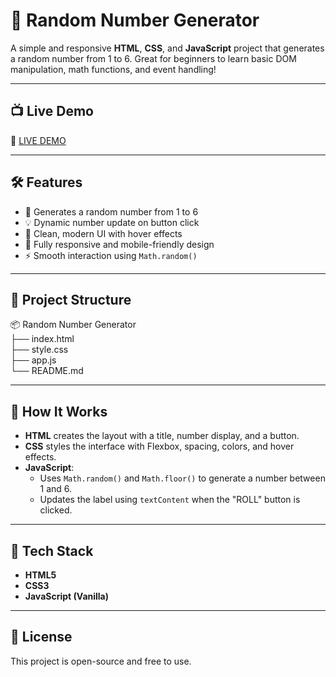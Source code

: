 # 🎲 Random Number Generator

A simple and responsive **HTML**, **CSS**, and **JavaScript** project that generates a random number from 1 to 6. Great for beginners to learn basic DOM manipulation, math functions, and event handling!

---

## 📺 Live Demo

🔗 [LIVE DEMO]()

---

## 🛠️ Features

- 🎲 Generates a random number from 1 to 6
- 💡 Dynamic number update on button click
- 🎨 Clean, modern UI with hover effects
- 📱 Fully responsive and mobile-friendly design
- ⚡ Smooth interaction using `Math.random()`

---

## 📁 Project Structure

📦 Random Number Generator  
├── index.html  
├── style.css  
├── app.js  
└── README.md  

---

## 🧠 How It Works

- **HTML** creates the layout with a title, number display, and a button.
- **CSS** styles the interface with Flexbox, spacing, colors, and hover effects.
- **JavaScript**:
  - Uses `Math.random()` and `Math.floor()` to generate a number between 1 and 6.
  - Updates the label using `textContent` when the "ROLL" button is clicked.

---

## 🧰 Tech Stack

- **HTML5**
- **CSS3**
- **JavaScript (Vanilla)**

---

## 📜 License

This project is open-source and free to use.
